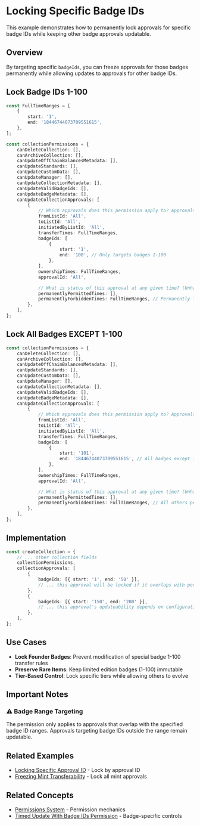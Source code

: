# Locking Specific Badge IDs

This example demonstrates how to permanently lock approvals for specific badge IDs while keeping other badge approvals updatable.

## Overview

By targeting specific `badgeIds`, you can freeze approvals for those badges permanently while allowing updates to approvals for other badge IDs.

## Lock Badge IDs 1-100

```typescript
const FullTimeRanges = [
    {
        start: '1',
        end: '18446744073709551615',
    },
];

const collectionPermissions = {
    canDeleteCollection: [],
    canArchiveCollection: [],
    canUpdateOffChainBalancesMetadata: [],
    canUpdateStandards: [],
    canUpdateCustomData: [],
    canUpdateManager: [],
    canUpdateCollectionMetadata: [],
    canUpdateValidBadgeIds: [],
    canUpdateBadgeMetadata: [],
    canUpdateCollectionApprovals: [
        {
            // Which approvals does this permission apply to? Approvals must match ALL criteria.
            fromListId: 'All',
            toListId: 'All',
            initiatedByListId: 'All',
            transferTimes: FullTimeRanges,
            badgeIds: [
                {
                    start: '1',
                    end: '100', // Only targets badges 1-100
                },
            ],
            ownershipTimes: FullTimeRanges,
            approvalId: 'All',

            // What is status of this approval at any given time? (Unhandled = soft-enabled)
            permanentlyPermittedTimes: [],
            permanentlyForbiddenTimes: FullTimeRanges, // Permanently locked
        },
    ],
};
```

## Lock All Badges EXCEPT 1-100

```typescript
const collectionPermissions = {
    canDeleteCollection: [],
    canArchiveCollection: [],
    canUpdateOffChainBalancesMetadata: [],
    canUpdateStandards: [],
    canUpdateCustomData: [],
    canUpdateManager: [],
    canUpdateCollectionMetadata: [],
    canUpdateValidBadgeIds: [],
    canUpdateBadgeMetadata: [],
    canUpdateCollectionApprovals: [
        {
            // Which approvals does this permission apply to? Approvals must match ALL criteria.
            fromListId: 'All',
            toListId: 'All',
            initiatedByListId: 'All',
            transferTimes: FullTimeRanges,
            badgeIds: [
                {
                    start: '101',
                    end: '18446744073709551615', // All badges except 1-100
                },
            ],
            ownershipTimes: FullTimeRanges,
            approvalId: 'All',

            // What is status of this approval at any given time? (Unhandled = soft-enabled)
            permanentlyPermittedTimes: [],
            permanentlyForbiddenTimes: FullTimeRanges, // All others permanently locked
        },
    ],
};
```

## Implementation

```typescript
const createCollection = {
    // ... other collection fields
    collectionPermissions,
    collectionApprovals: [
        {
            badgeIds: [{ start: '1', end: '50' }],
            // ... this approval will be locked if it overlaps with permission criteria
        },
        {
            badgeIds: [{ start: '150', end: '200' }],
            // ... this approval's updateability depends on configuration
        },
    ],
};
```

## Use Cases

- **Lock Founder Badges**: Prevent modification of special badge 1-100 transfer rules
- **Preserve Rare Items**: Keep limited edition badges (1-100) immutable
- **Tier-Based Control**: Lock specific tiers while allowing others to evolve

## Important Notes

### ⚠️ Badge Range Targeting

The permission only applies to approvals that overlap with the specified badge ID ranges. Approvals targeting badge IDs outside the range remain updatable.

## Related Examples

- [Locking Specific Approval ID](./locking-specific-approval-id.md) - Lock by approval ID
- [Freezing Mint Transferability](./freezing-mint-transferability.md) - Lock all mint approvals

## Related Concepts

- [Permissions System](../../concepts/permissions/README.md) - Permission mechanics
- [Timed Update With Badge IDs Permission](../../concepts/permissions/timed-update-with-badge-ids-permission.md) - Badge-specific controls